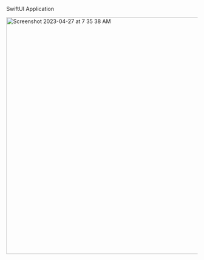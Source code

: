 SwiftUI Application


<img width="622" alt="Screenshot 2023-04-27 at 7 35 38 AM" src="https://user-images.githubusercontent.com/24820716/234878926-54b36d60-1eff-45dd-8d55-09a3ddc2e862.png">
